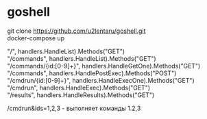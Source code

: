 # goshell  
git clone https://github.com/u2lentaru/goshell.git  
docker-compose up  

"/", handlers.HandleList).Methods("GET")  
"/commands", handlers.HandleList).Methods("GET")  
"/commands/{id:[0-9]+}", handlers.HandleGetOne).Methods("GET")  
"/commands", handlers.HandlePostExec).Methods("POST")  
"/cmdrun/{id:[0-9]+}", handlers.HandleExecOne).Methods("GET")  
"/cmdrun", handlers.HandleExec).Methods("GET")  
"/results", handlers.HandleResults).Methods("GET")  


/cmdrun&ids=1,2,3 - выполняет команды 1.2,3